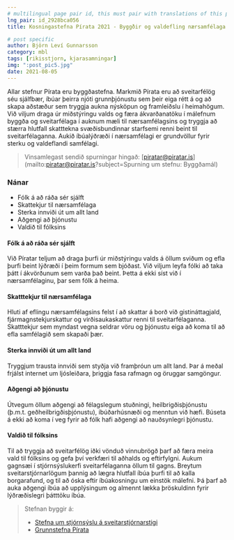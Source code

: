 ```yaml
---
# multilingual page pair id, this must pair with translations of this page. (This name must be unique)
lng_pair: id_2928bca056
title: Kosningastefna Pírata 2021 - Byggðir og valdefling nærsamfélaga

# post specific
author: Björn Leví Gunnarsson
category: mbl
tags: [rikisstjorn, kjarasamningar]
img: ":post_pic5.jpg"
date: 2021-08-05
---
```


Allar stefnur Pírata eru byggðastefna. Markmið Pírata eru að sveitarfélög séu sjálfbær, íbúar þeirra njóti grunnþjónustu sem þeir eiga rétt á og að skapa aðstæður sem tryggja aukna nýsköpun og framleiðslu í heimahögum. Við viljum draga úr miðstýringu valds og færa ákvarðanatöku í málefnum byggða og sveitarfélaga í auknum mæli til nærsamfélagsins og tryggja að stærra hlutfall skatttekna svæðisbundinnar starfsemi renni beint til sveitarfélaganna. Aukið íbúalýðræði í nærsamfélagi er grundvöllur fyrir sterku og valdeflandi samfélagi.

> Vinsamlegast sendið spurningar hingað: [piratar@piratar.is](mailto:piratar@piratar.is?subject=Spurning um stefnu: Byggðamál)

### Nánar
- Fólk á að ráða sér sjálft
- Skattekjur til nærsamfélaga 
- Sterka innviði út um allt land
- Aðgengi að þjónustu
- Valdið til fólksins

#### Fólk á að ráða sér sjálft 
Við Píratar teljum að draga þurfi úr miðstýringu valds á öllum sviðum og efla þurfi beint lýðræði í þeim formum sem bjóðast. Við viljum leyfa fólki að taka þátt í ákvörðunum sem varða það beint. Þetta á ekki síst við í nærsamfélaginu, þar sem fólk á heima.

#### Skatttekjur til nærsamfélaga 
Hluti af eflingu nærsamfélagsins felst í að skattar á borð við gistináttagjald, fjármagnstekjurskattur og virðisaukaskattur renni til sveitarfélaganna. Skatttekjur sem myndast vegna seldrar vöru og þjónustu eiga að koma til að efla samfélagið sem skapaði þær.

#### Sterka innviði út um allt land 
Tryggjum trausta innviði sem styðja við framþróun um allt land. Þar á meðal frjálst internet um ljósleiðara, þriggja fasa rafmagn og öruggar samgöngur.

#### Aðgengi að þjónustu 
Útvegum öllum aðgengi að félagslegum stuðningi, heilbrigðisþjónustu (þ.m.t. geðheilbrigðisþjónustu), íbúðarhúsnæði og menntun við hæfi. Búseta á ekki að koma í veg fyrir að fólk hafi aðgengi að nauðsynlegri þjónustu.

#### Valdið til fólksins 
Til að tryggja að sveitarfélög iðki vönduð vinnubrögð þarf að færa meira vald til fólksins og gefa því verkfæri til aðhalds og eftirfylgni. Aukum gagnsæi í stjórnsýslukerfi sveitarfélaganna öllum til gagns. Breytum sveitarstjórnarlögum þannig að lægra hlutfall íbúa þurfi til að kalla borgarafund, og til að óska eftir íbúakosningu um einstök málefni. Þá þarf að auka aðgengi íbúa að upplýsingum og almennt lækka þröskuldinn fyrir lýðræðislegri þátttöku íbúa.

> Stefnan byggir á: 
> - [Stefna um stjórnsýslu á sveitarstjórnarstigi](https://x.piratar.is/polity/1/document/75/)
> - [Grunnstefna Pírata](https://x.piratar.is/polity/1/document/2/)